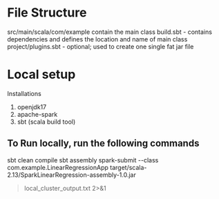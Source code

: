 
# File Structure
src/main/scala/com/example contain the main class
build.sbt - contains dependencies and defines the location and name of main class
project/plugins.sbt - optional; used to create one single fat jar file

# Local setup
Installations
1. openjdk17 
2. apache-spark
3. sbt (scala build tool)

## To Run locally, run the following commands

sbt clean compile
sbt assembly
spark-submit --class com.example.LinearRegressionApp target/scala-2.13/SparkLinearRegression-assembly-1.0.jar

> local_cluster_output.txt 2>&1